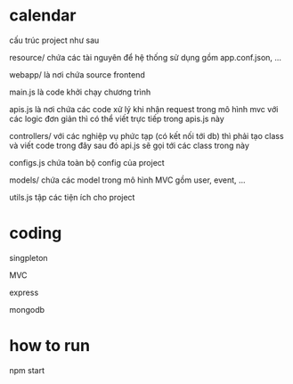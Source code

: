 # calendar

cấu trúc project như sau

resource/       chứa các tài nguyên để hệ thống sử dụng gồm app.conf.json, ...

webapp/         là nơi chứa source frontend

main.js         là code khởi chạy chương trình

apis.js         là nơi chứa các code xử lý khi nhận request trong mô hình mvc với các logic đơn giản thì có thể viết trực tiếp trong apis.js này

controllers/    với các nghiệp vụ phức tạp (có kết nối tới db) thì phải tạo class và viết code trong đây sau đó api.js sẽ gọi tới các class trong này

configs.js      chứa toàn bộ config của project

models/         chứa các model trong mô hình MVC gồm user, event, ...

utils.js        tập các tiện ích cho project

# coding

singpleton

MVC

express

mongodb

# how to run

npm start